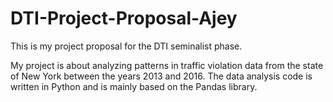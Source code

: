 # DTI-Project-Proposal-Ajey
This is my project proposal for the DTI seminalist phase. 

My project is about analyzing patterns in traffic violation data from the state of New York between the years 2013 and 2016. The data analysis code is written in Python and is mainly based on the Pandas library. 
